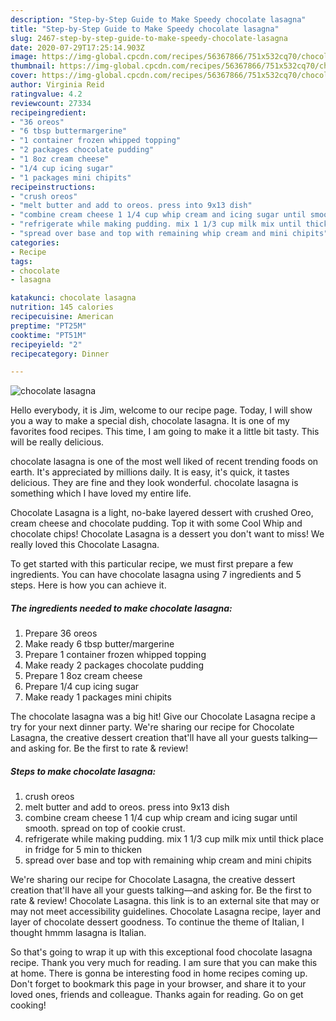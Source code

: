```yaml
---
description: "Step-by-Step Guide to Make Speedy chocolate lasagna"
title: "Step-by-Step Guide to Make Speedy chocolate lasagna"
slug: 2467-step-by-step-guide-to-make-speedy-chocolate-lasagna
date: 2020-07-29T17:25:14.903Z
image: https://img-global.cpcdn.com/recipes/56367866/751x532cq70/chocolate-lasagna-recipe-main-photo.jpg
thumbnail: https://img-global.cpcdn.com/recipes/56367866/751x532cq70/chocolate-lasagna-recipe-main-photo.jpg
cover: https://img-global.cpcdn.com/recipes/56367866/751x532cq70/chocolate-lasagna-recipe-main-photo.jpg
author: Virginia Reid
ratingvalue: 4.2
reviewcount: 27334
recipeingredient:
- "36 oreos"
- "6 tbsp buttermargerine"
- "1 container frozen whipped topping"
- "2 packages chocolate pudding"
- "1 8oz cream cheese"
- "1/4 cup icing sugar"
- "1 packages mini chipits"
recipeinstructions:
- "crush oreos"
- "melt butter and add to oreos. press into 9x13 dish"
- "combine cream cheese 1 1/4 cup whip cream and icing sugar until smooth. spread on top of cookie crust."
- "refrigerate while making pudding. mix 1 1/3 cup milk mix until thick place in fridge for 5 min to thicken"
- "spread over base and top with remaining whip cream and mini chipits"
categories:
- Recipe
tags:
- chocolate
- lasagna

katakunci: chocolate lasagna 
nutrition: 145 calories
recipecuisine: American
preptime: "PT25M"
cooktime: "PT51M"
recipeyield: "2"
recipecategory: Dinner

---
```



![chocolate lasagna](https://img-global.cpcdn.com/recipes/56367866/751x532cq70/chocolate-lasagna-recipe-main-photo.jpg)

Hello everybody, it is Jim, welcome to our recipe page. Today, I will show you a way to make a special dish, chocolate lasagna. It is one of my favorites food recipes. This time, I am going to make it a little bit tasty. This will be really delicious.

chocolate lasagna is one of the most well liked of recent trending foods on earth. It's appreciated by millions daily. It is easy, it's quick, it tastes delicious. They are fine and they look wonderful. chocolate lasagna is something which I have loved my entire life.

Chocolate Lasagna is a light, no-bake layered dessert with crushed Oreo, cream cheese and chocolate pudding. Top it with some Cool Whip and chocolate chips! Chocolate Lasagna is a dessert you don&#39;t want to miss! We really loved this Chocolate Lasagna.


To get started with this particular recipe, we must first prepare a few ingredients. You can have chocolate lasagna using 7 ingredients and 5 steps. Here is how you can achieve it.

<!--inarticleads1-->

##### The ingredients needed to make chocolate lasagna:

1. Prepare 36 oreos
1. Make ready 6 tbsp butter/margerine
1. Prepare 1 container frozen whipped topping
1. Make ready 2 packages chocolate pudding
1. Prepare 1 8oz cream cheese
1. Prepare 1/4 cup icing sugar
1. Make ready 1 packages mini chipits


The chocolate lasagna was a big hit! Give our Chocolate Lasagna recipe a try for your next dinner party. We&#39;re sharing our recipe for Chocolate Lasagna, the creative dessert creation that&#39;ll have all your guests talking—and asking for. Be the first to rate &amp; review! 

<!--inarticleads2-->

##### Steps to make chocolate lasagna:

1. crush oreos
1. melt butter and add to oreos. press into 9x13 dish
1. combine cream cheese 1 1/4 cup whip cream and icing sugar until smooth. spread on top of cookie crust.
1. refrigerate while making pudding. mix 1 1/3 cup milk mix until thick place in fridge for 5 min to thicken
1. spread over base and top with remaining whip cream and mini chipits


We&#39;re sharing our recipe for Chocolate Lasagna, the creative dessert creation that&#39;ll have all your guests talking—and asking for. Be the first to rate &amp; review! Chocolate Lasagna. this link is to an external site that may or may not meet accessibility guidelines. Chocolate Lasagna recipe, layer and layer of chocolate dessert goodness. To continue the theme of Italian, I thought hmmm lasagna is Italian. 

So that's going to wrap it up with this exceptional food chocolate lasagna recipe. Thank you very much for reading. I am sure that you can make this at home. There is gonna be interesting food in home recipes coming up. Don't forget to bookmark this page in your browser, and share it to your loved ones, friends and colleague. Thanks again for reading. Go on get cooking!
